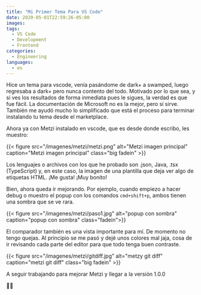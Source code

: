 ```yaml
---
title: "Mi Primer Tema Para VS Code"
date: 2020-05-01T22:59:26-05:00
images:
tags:
  - VS Code
  - Development
  - Frontend
categories:
  - Engineering
languages:
  - es
---
```


Hice un tema para vscode, venía pasándome de dark+ a swamped, luego regresaba a dark+ pero nunca contento del todo. Motivado por lo que sea, y si ves los resultados de forma inmediata pues le sigues, la verdad es que fue fácil. La documentación de Microsoft no es la mejor, pero sí sirve. También me ayudó mucho lo simplificado que está el proceso para terminar instalando tu tema desde el marketplace.

Ahora ya con Metzi instalado en vscode, que es desde donde escribo, les muestro:

{{< figure src="/imagenes/metzi/metzi.png" alt="Metzi imagen principal" caption="Metzi imagen principal" class="big fadein" >}}

Los lenguajes o archivos con los que he probado son .json, Java, .tsx (TypeScript) y, en este caso, la imagen de una plantilla que deja ver algo de etiquetas HTML. ¡Me gusta! ¡Muy bonito!

Bien, ahora queda ir mejorando. Por ejemplo, cuando empiezo a hacer debug o muestro el popup con los comandos `cmd+shift+p`, ambos tienen una sombra que se ve rara.

{{< figure src="/imagenes/metzi/paso1.jpg" alt="popup con sombra" caption="popup con sombra" class="fadein">}}

El comparador también es una vista importante para mí. De momento no tengo quejas. Al principio se me pasó y dejé unos colores mal jaja, cosa de ir revisando cada parte del editor para que todo tenga buen contraste.

{{< figure src="/imagenes/metzi/gitdiff.jpg" alt="metzy git diff" caption="metzi git diff" class="big fadein" >}}

A seguir trabajando para mejorar Metzi y llegar a la versión 1.0.0

👨‍💻
